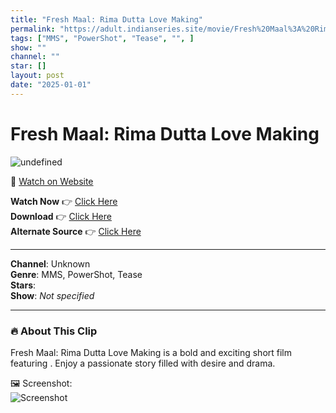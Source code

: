 ```yaml
---
title: "Fresh Maal: Rima Dutta Love Making"
permalink: "https://adult.indianseries.site/movie/Fresh%20Maal%3A%20Rima%20Dutta%20Love%20Making"
tags: ["MMS", "PowerShot", "Tease", "", ]
show: ""
channel: ""
star: []
layout: post
date: "2025-01-01"
---
```


# Fresh Maal: Rima Dutta Love Making

![undefined](https://desisins.com/wp-content/uploads/2024/09/Rima-Dutta-DesiSins.com_cleanup.jpg)

🔗 [Watch on Website](https://adult.indianseries.site/movie/Fresh%20Maal%3A%20Rima%20Dutta%20Love%20Making)

**Watch Now** 👉 [Click Here](https://adult.indianseries.site/movie/Fresh%20Maal%3A%20Rima%20Dutta%20Love%20Making)  
**Download** 👉 [Click Here](https://adult.indianseries.site/movie/Fresh%20Maal%3A%20Rima%20Dutta%20Love%20Making)  
**Alternate Source** 👉 [Click Here](https://adult.indianseries.site/movie/Fresh%20Maal%3A%20Rima%20Dutta%20Love%20Making)

---

**Channel**: Unknown  
**Genre**: MMS, PowerShot, Tease  
**Stars**:   
**Show**: *Not specified*

---

### 🔥 About This Clip

Fresh Maal: Rima Dutta Love Making is a bold and exciting short film featuring . Enjoy a passionate story filled with desire and drama.
 
🖼️ Screenshot:  
![Screenshot](https://desisins.com/wp-content/uploads/2024/09/Rima-Dutta-DesiSins.com_cleanup.jpg)
